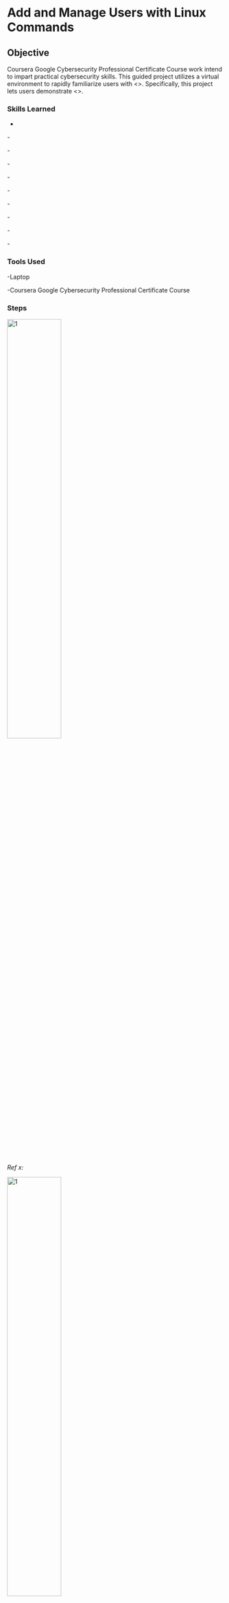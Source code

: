 # Add and Manage Users with Linux Commands
## Objective
Coursera Google Cybersecurity Professional Certificate Course work intend to impart practical cybersecurity skills. This guided project utilizes a virtual environment to  rapidly familiarize users with <>. Specifically, this project lets users demonstrate <>.

### Skills Learned
-
<p>-</p>
<p>-</p>
<p>-</p>
<p>-</p>
<p>-</p>
<p>-</p>
<p>-</p>
<p>-</p>
<p>-</p>

### Tools Used
-Laptop
<p>-Coursera Google Cybersecurity Professional Certificate Course</p>

### Steps
<img src="x" style="width: 50%;" alt="1">
<p><i>Ref x:</i></p>
<img src="x" style="width: 50%;" alt="1">
<p><i>Ref x:</i></p>
<img src="x" style="width: 50%;" alt="1">
<p><i>Ref x:</i></p>
<img src="x" style="width: 50%;" alt="1">
<p><i>Ref x:</i></p>
<img src="x" style="width: 50%;" alt="1">
<p><i>Ref x:</i></p>
<img src="x" style="width: 50%;" alt="1">
<p><i>Ref x:</i></p>
<img src="x" style="width: 50%;" alt="1">
<p><i>Ref x:</i></p>
<img src="x" style="width: 50%;" alt="1">
<p><i>Ref x:</i></p>
<img src="x" style="width: 50%;" alt="1">
<p><i>Ref x:</i></p>
